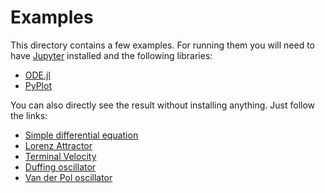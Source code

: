 # Examples

This directory contains a few examples. For running them you will need to have [Jupyter](http://jupyter.org/) installed and the following libraries:
* [ODE.jl](https://github.com/JuliaLang/ODE.jl)
* [PyPlot](https://github.com/stevengj/PyPlot.jl)

You can also directly see the result without installing anything. Just follow the links:
* [Simple differential equation](http://nbviewer.jupyter.org/github/JuliaLang/ODE.jl/blob/master/examples/Simple_Differential_Equation.ipynb)
* [Lorenz Attractor](http://nbviewer.jupyter.org/github/JuliaLang/ODE.jl/blob/master/examples/Lorenz_Attractor.ipynb)
* [Terminal Velocity](http://nbviewer.jupyter.org/github/JuliaLang/ODE.jl/blob/master/examples/Terminal_Velocity.ipynb)
* [Duffing oscillator](https://github.com/YingboMa/ODE.jl/tree/ym/examples/examples)
* [Van der Pol oscillator](https://github.com/YingboMa/ODE.jl/blob/ym/examples/examples/Van%20der%20Pol%20oscillator.ipynb)
